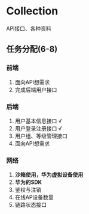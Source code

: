 # Collection
API接口、各种资料


## 任务分配(6-8)

### 前端
1. 面向API想需求
2. 完成后端用户接口


### 后端
1. 用户基本信息接口 √
2. 用户登录注册接口 √
3. 用户组、等级管理接口
4. 面向API想需求

### 网络
1. **沙箱使用，华为虚拟设备使用**
2. **华为的SDK**
3. 鉴权与注销
4. 在线AP设备数量
5. 链路状态接口